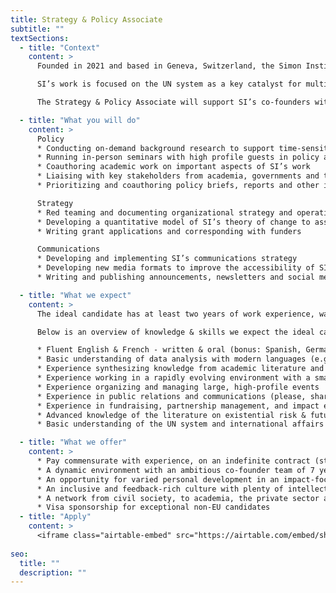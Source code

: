 ```yaml
---
title: Strategy & Policy Associate
subtitle: ""
textSections:
  - title: "Context"
    content: >
      Founded in 2021 and based in Geneva, Switzerland, the Simon Institute for Longterm Governance (SI) works to support the governance of emerging technologies, building on Herbert Simon's vision of future-proof policymaking processes. Operating at the interface of science and policy, SI synthesises research and connects thought leaders to decision-makers. 

      SI’s work is focused on the UN system as a key catalyst for multilateral cooperation, which is necessary for humanity to flourish sustainably. Being embedded in international Geneva and the wider Swiss foreign policy community, SI supports the Swiss Federation in its role as the global hub driving a scientific multilateralism focused on furthering humanist values. 

      The Strategy & Policy Associate will support SI’s co-founders with a broad range of activities. As SI’s first employee, this role is expected to grow into a leadership role as the organization expands. It is the first role out of four that we expect to hire for in 2022. As such, it will play a key role in defining the organization’s culture and strategy. 

  - title: "What you will do"
    content: >
      Policy
      * Conducting on-demand background research to support time-sensitive processes
      * Running in-person seminars with high profile guests in policy and research
      * Coauthoring academic work on important aspects of SI’s work
      * Liaising with key stakeholders from academia, governments and the UN system
      * Prioritizing and coauthoring policy briefs, reports and other info products

      Strategy
      * Red teaming and documenting organizational strategy and operations
      * Developing a quantitative model of SI’s theory of change to assist with monitoring, evaluation and learning
      * Writing grant applications and corresponding with funders

      Communications
      * Developing and implementing SI’s communications strategy
      * Developing new media formats to improve the accessibility of SI’s work
      * Writing and publishing announcements, newsletters and social media updates

  - title: "What we expect"
    content: >
      The ideal candidate has at least two years of work experience, was top of their class and is eager to learn and develop themselves. You will have to be willing to move to Geneva, as we do not yet have the capacity for continuous remote work. We expect you to be motivated to stay at the organization for at least 3 years while it grows into a mature organization. As SI has just started, you will have to show a lot of initiative and be willing to lean into stress to resolve conflicts. 

      Below is an overview of knowledge & skills we expect the ideal candidate to have. These aren’t necessary conditions. As this is our first hiring round, we are not highly confident in our ability to predict the profile of the perfect candidate. We encourage anyone who can handle the responsibilities outlined above to apply.

      * Fluent English & French - written & oral (bonus: Spanish, German, or Arabic)
      * Basic understanding of data analysis with modern languages (e.g. Julia or Python)
      * Experience synthesizing knowledge from academic literature and expert interviews for a policy audience
      * Experience working in a rapidly evolving environment with a small team (bonus: leadership experience)
      * Experience organizing and managing large, high-profile events
      * Experience in public relations and communications (please, share writing samples)
      * Experience in fundraising, partnership management, and impact evaluation
      * Advanced knowledge of the literature on existential risk & future generations
      * Basic understanding of the UN system and international affairs (bonus: experience working with developing countries; in a disarmament or disaster risk reduction context)

  - title: "What we offer"
    content: >
      * Pay commensurate with experience, on an indefinite contract (starting at CHF 72’000/year)
      * A dynamic environment with an ambitious co-founder team of 7 years
      * An opportunity for varied personal development in an impact-focused organization
      * An inclusive and feedback-rich culture with plenty of intellectual stimulation
      * A network from civil society, to academia, the private sector and governments
      * Visa sponsorship for exceptional non-EU candidates
  - title: "Apply"
    content: >
      <iframe class="airtable-embed" src="https://airtable.com/embed/shrmrPRmaSylt2ljL?backgroundColor=green" frameborder="0" onmousewheel="" width="100%" height="533" style="background: transparent; border: 1px solid #ccc;"></iframe>
    
seo:
  title: ""
  description: ""
---
```


